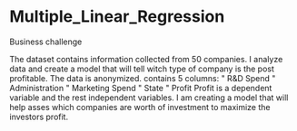 # Multiple_Linear_Regression

 Business challenge

The dataset contains information collected from 50 companies. I analyze data and create a model that will tell witch type of company is the post profitable. The data is anonymized. contains 5 columns: 
"	R&D Spend 
"	Administration 
"	Marketing Spend 
"	State 
"	Profit 
Profit is a dependent variable and the rest independent variables. I am creating a model that will help asses which companies are worth of investment to maximize the investors profit. 
